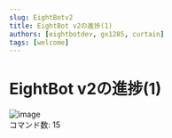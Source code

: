 ```yaml
---
slug: EightBotv2
title: EightBot v2の進捗(1)
authors: [eightbotdev, gx1285, curtain]
tags: [welcome]
---
```


# EightBot v2の進捗(1)
![image](https://user-images.githubusercontent.com/78240988/199490515-72a37978-5eb4-4d59-97cf-50c365fb867d.png)<br>
コマンド数: 15
